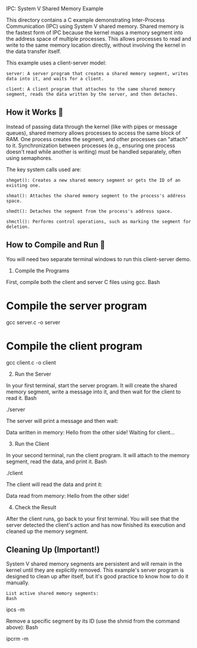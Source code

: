 IPC: System V Shared Memory Example

This directory contains a C example demonstrating Inter-Process Communication (IPC) using System V shared memory. Shared memory is the fastest form of IPC because the kernel maps a memory segment into the address space of multiple processes. This allows processes to read and write to the same memory location directly, without involving the kernel in the data transfer itself.

This example uses a client-server model:

    server: A server program that creates a shared memory segment, writes data into it, and waits for a client.

    client: A client program that attaches to the same shared memory segment, reads the data written by the server, and then detaches.

## How it Works 🧠

Instead of passing data through the kernel (like with pipes or message queues), shared memory allows processes to access the same block of RAM. One process creates the segment, and other processes can "attach" to it. Synchronization between processes (e.g., ensuring one process doesn't read while another is writing) must be handled separately, often using semaphores.

The key system calls used are:

    shmget(): Creates a new shared memory segment or gets the ID of an existing one.

    shmat(): Attaches the shared memory segment to the process's address space.

    shmdt(): Detaches the segment from the process's address space.

    shmctl(): Performs control operations, such as marking the segment for deletion.

## How to Compile and Run 🚀

You will need two separate terminal windows to run this client-server demo.

1. Compile the Programs

First, compile both the client and server C files using gcc.
Bash

# Compile the server program
gcc server.c -o server

# Compile the client program
gcc client.c -o client

2. Run the Server

In your first terminal, start the server program. It will create the shared memory segment, write a message into it, and then wait for the client to read it.
Bash

./server

The server will print a message and then wait:

Data written in memory: Hello from the other side!
Waiting for client...

3. Run the Client

In your second terminal, run the client program. It will attach to the memory segment, read the data, and print it.
Bash

./client

The client will read the data and print it:

Data read from memory: Hello from the other side!

4. Check the Result

After the client runs, go back to your first terminal. You will see that the server detected the client's action and has now finished its execution and cleaned up the memory segment.

## Cleaning Up (Important!)

System V shared memory segments are persistent and will remain in the kernel until they are explicitly removed. This example's server program is designed to clean up after itself, but it's good practice to know how to do it manually.

    List active shared memory segments:
    Bash

ipcs -m

Remove a specific segment by its ID (use the shmid from the command above):
Bash

ipcrm -m <shmid>
